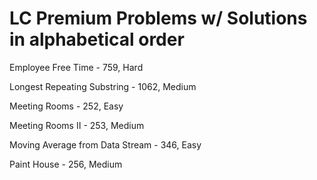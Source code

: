 # LC Premium Problems w/ Solutions in alphabetical order
Employee Free Time - 759, Hard

Longest Repeating Substring - 1062, Medium

Meeting Rooms - 252, Easy

Meeting Rooms II - 253, Medium

Moving Average from Data Stream - 346, Easy

Paint House - 256, Medium

